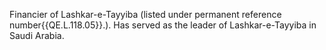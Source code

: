  Financier of Lashkar-e-Tayyiba (listed under permanent reference 
number{{QE.L.118.05}}.). Has served as the leader of Lashkar-e-Tayyiba in Saudi 
Arabia. 
